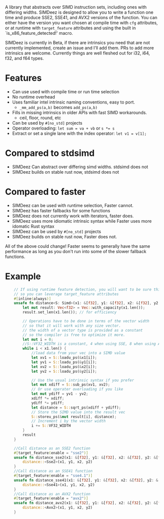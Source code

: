 A library that abstracts over SIMD instruction sets, including ones with differing widths.
SIMDeez is designed to allow you to write a function one time and produce SSE2, SSE41, and AVX2 versions of the function.
You can either have the version you want chosen at compile time with `cfg` attributes, or at runtime with
`target_feature` attributes and using the built in `is_x86_feature_detected!' macro.

SIMDeez is currently in Beta, if there are intrinsics you need that are not currently implemented, create an issue
and I'll add them. PRs to add more intrinsics are welcome. Currently things are well fleshed out for i32, i64, f32, and f64 types.


# Features

* Can use used with compile time or run time selection
* No runtime overhead
* Uses familiar intel intrinsic naming conventions, easy to port. 
  * `_mm_add_ps(a,b)` becomes `add_ps(a,b)`
* Fills in missing intrinsics in older APIs with fast SIMD workarounds. 
  * ceil, floor, round, etc
* Can be used by `#[no_std]` projects
* Operator overloading: `let sum = va + vb` or `s *= s`
* Extract or set a single lane with the index operator: `let v1 = v[1];`

# Compared to stdsimd

* SIMDeez Can abstract over differing simd widths. stdsimd does not
* SIMDeez builds on stable rust now, stdsimd does not

# Compared to faster

* SIMDeez can be used with runtime selection, Faster cannot.
* SIMDeez has faster fallbacks for some functions
* SIMDeez does not currently work with iterators, faster does.
* SIMDeez uses more idiomatic intrinsic syntax while Faster uses more idomatic Rust syntax
* SIMDeez can be used by `#[no_std]` projects
* SIMDeez builds on stable rust now, Faster does not.

All of the above could change! Faster seems to generally have the same
performance as long as you don't run into some of the slower fallback functions.


# Example

```rust
    // If using runtime feature detection, you will want to be sure this inlines
    // so you can leverage target_feature attributes
    #[inline(always)]
    unsafe fn distance<S: Simd>(x1: &[f32], y1: &[f32], x2: &[f32], y2: &[f32]) -> Vec<f32> {
        let mut result: Vec<f32> = Vec::with_capacity(x1.len());
        result.set_len(x1.len()); // for efficiency

        // Operations have to be done in terms of the vector width
        // so that it will work with any size vector.
        // the width of a vector type is provided as a constant
        // so the compiler is free to optimize it more.
        let mut i = 0;
        //S::VF32_WIDTH is a constant, 4 when using SSE, 8 when using AVX2, etc
        while i < x1.len() {
            //load data from your vec into a SIMD value
            let xv1 = S::loadu_ps(&x1[i]);
            let yv1 = S::loadu_ps(&y1[i]);
            let xv2 = S::loadu_ps(&x2[i]);
            let yv2 = S::loadu_ps(&y2[i]);

            // Use the usual intrinsic syntax if you prefer
            let mut xdiff = S::sub_ps(xv1, xv2);
            // Or use operater overloading if you like
            let mut ydiff = yv1 - yv2;
            xdiff *= xdiff;
            ydiff *= ydiff;
            let distance = S::sqrt_ps(xdiff + ydiff);
            // Store the SIMD value into the result vec
            S::storeu_ps(&mut result[i], distance);
            // Increment i by the vector width
            i += S::VF32_WIDTH
        }
        result
    }

    //Call distance as an SSE2 function
    #[target_feature(enable = "sse2")]
    unsafe fn distance_sse2(x1: &[f32], y1: &[f32], x2: &[f32], y2: &[f32]) -> Vec<f32> {
        distance::<Sse2>(x1, y1, x2, y2)
    }
    //Call distance as an SSE41 function
    #[target_feature(enable = "sse4.1")]
    unsafe fn distance_sse41(x1: &[f32], y1: &[f32], x2: &[f32], y2: &[f32]) -> Vec<f32> {
        distance::<Sse41>(x1, y1, x2, y2)
    }
    //Call distance as an AVX2 function
    #[target_feature(enable = "avx2")]
    unsafe fn distance_avx2(x1: &[f32], y1: &[f32], x2: &[f32], y2: &[f32]) -> Vec<f32> {
        distance::<Avx2>(x1, y1, x2, y2)
    }

```
